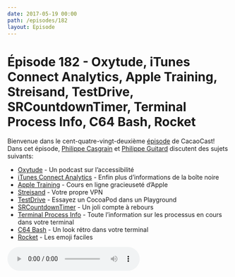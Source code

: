 ```yaml
---
date: 2017-05-19 00:00
path: /episodes/182
layout: Episode
---
```

# Épisode 182 - Oxytude, iTunes Connect Analytics, Apple Training, Streisand, TestDrive, SRCountdownTimer, Terminal Process Info, C64 Bash, Rocket
<p>Bienvenue dans le cent-quatre-vingt-deuxième <a href="https://cacaocast.com/media/cacaocast_182.mp3" title="CacaoCast Episode 182">épisode</a> de CacaoCast! Dans cet épisode, <a href="http://www.twitter.com/philippec" title="Philippe Casgrain sur Twitter">Philippe Casgrain</a> et <a href="http://www.twitter.com/philippeguitard" title="Philippe Guitard sur Twitter">Philippe Guitard</a> discutent des sujets suivants:</p>
<ul><li><a href="https://www.oxytude.org/philippe-casgrain-nous-parle-de-laccessibilite-vue-du-cote-dun-developpeur/" title="Oxytude">Oxytude</a> - Un podcast sur l’accessibilité</li>
<li><a href="https://developer.apple.com/news/?id=05032017a" title="iTunes Connect Analytics">iTunes Connect Analytics</a> - Enfin plus d’informations de la boîte noire</li>
<li><a href="http://training.apple.com/courses/Getting_Started_with_iOS_Development/training.html" title="Apple Training">Apple Training</a> - Cours en ligne gracieuseté d’Apple</li>
<li><a href="https://bigmedium.com/ideas/private-vpn-streisand.html" title="Streisand">Streisand</a> - Votre propre VPN</li>
<li><a href="https://github.com/JohnSundell/TestDrive" title="TestDrive">TestDrive</a> - Essayez un CocoaPod dans un Playground</li>
<li><a href="https://github.com/rsrbk/SRCountdownTimer" title="SRCountdownTimer">SRCountdownTimer</a> - Un joli compte à rebours</li>
<li><a href="https://twitter.com/qyliss/status/862045777429975040" title="Terminal Process Info">Terminal Process Info</a> - Toute l’information sur les processus en cours dans votre terminal</li>
<li><a href="https://retrogamesultra.com/2017/04/18/c64-bash-login-in-os-x/" title="C64 Bash">C64 Bash</a> - Un look rétro dans votre terminal</li>
<li><a href="http://matthewpalmer.net/rocket/" title="Rocket">Rocket</a> - Les emoji faciles</li>
</ul>
<p><audio controls><source src="https://cacaocast.com/media/cacaocast_182.mp3" type="audio/mpeg"><source src="https://cacaocast.com/media/cacaocast_182.mp3" type="audio/mp4">Votre navigateur ne supporte pas l'élément audio / Your browser does not support the audio element.</audio></p>
